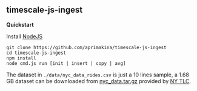 ## timescale-js-ingest

**Quickstart**

Install [NodeJS](https://nodejs.org/en/download/)
```
git clone https://github.com/aprimakina/timescale-js-ingest
cd timescale-js-ingest
npm install
node cmd.js run [init | insert | copy | avg]
```

The dataset in `./data/nyc_data_rides.csv` is just a 10 lines sample, a 1.68 GB dataset can be downloaded from [nyc_data.tar.gz](https://timescaledata.blob.core.windows.net/datasets/nyc_data.tar.gz)  provided by [NY TLC](https://www1.nyc.gov/site/tlc/about/tlc-trip-record-data.page). 
